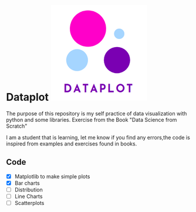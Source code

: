 # Dataplot ![project logo](img/logo.png)

The purpose of this repository is my self practice of data visualization with python and some libraries. Exercise from the Book "Data Science from Scratch"

I am a student that is learning, let me know if you find any errors,the code is inspired from examples and exercises found in books.

## Code

- [x] Matplotlib to make simple plots
- [x] Bar charts
- [ ] Distribution
- [ ] Line Charts
- [ ] Scatterplots
